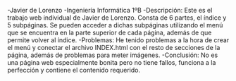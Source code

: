 -Javier de Lorenzo 
-Ingeniería Informática 1ºB
-Descripción: Este es el trabajo web individual de Javier de Lorenzo. Consta de 6 partes, el índice y 5 subpáginas. Se pueden acceder a dichas subpáginas utilizando el menú que se encuentra en la parte superior de cada página, además de que permite volver al índice.
-Problemas: He tenido problemas a la hora de crear el menú y conectar el archivo INDEX.html con el resto de secciones de la página, además de problemas para meter imágenes.
-Conclusión: No es una página web especialmente bonita pero no tiene fallos, funciona a la perfección y contiene el contenido requerido.
